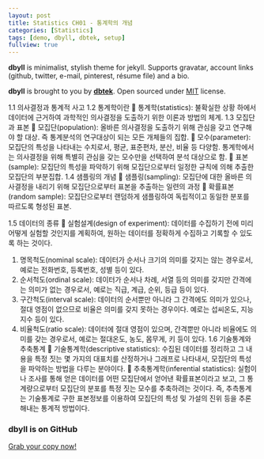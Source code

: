 ```yaml
---
layout: post
title: Statistics CH01 - 통계학의 개념
categories: [Statistics]
tags: [demo, dbyll, dbtek, setup]
fullview: true
---
```


**dbyll** is minimalist, stylish theme for jekyll. Supports gravatar, account links (github, twitter, e-mail, pinterest, résume file) and a bio.  

**dbyll** is brought to you by **[dbtek](http://ismaildemirbilek.com)**. Open sourced under [MIT](http://opensource.org/licenses/MIT) license.

1.1	의사결정과 통계적 사고
1.2	통계학이란
	통계학(statistics): 불확실한 상황 하에서 데이터에 근거하여 과학적인 의사결정을 도출하기 위한 이론과 방법의 체계.
1.3	모집단과 표본
	모집단(population): 올바른 의사결정을 도출하기 위해 관심을 갖고 연구해야 할 대상. 즉 통계분석의 연구대상이 되는 모든 개체들의 집합.
	모수(parameter): 모집단의 특성을 나타내는 수치로서, 평균, 표준편차, 분산, 비율 등 다양함. 통계학에서는 의사결정을 위해 특별히 관심을 갖는 모수만을 선택하여 분석 대상으로 함.
	표본(sample): 모집단의 특성을 파악하기 위해 모집단으로부터 일정한 규칙에 의해 추출한 모집단의 부분집합.
1.4	샘플링의 개념
	샘플링(sampling): 모집단에 대한 올바른 의사결정을 내리기 위해 모집단으로부터 표본을 추출하는 일련의 과정
	확률표본(random sample): 모집단으로부터 랜덤하게 샘플링하여 독립적이고 동일한 분포를 따르도록 형성된 표본.

1.5	데이터의 종류
	실험설계(design of experiment): 데이터를 수집하기 전에 미리 어떻게 실험할 것인지를 계획하여, 원하는 데이터를 정확하게 수집하고 기록할 수 있도록 하는 것이다.
1)	명목척도(nominal scale): 데이터가 순서나 크기의 의미를 갖지는 않는 경우로서, 예로는 전화번호, 등록번호, 성별 등이 있다.
2)	순서척도(ordinal scale): 데이터가 순서나 차례, 서열 등의 의미를 갖지만 간격에는 의미가 없는 경우로서, 예로는 직급, 계급, 순위, 등급 등이 있다.
3)	구간척도(interval scale): 데이터의 순서뿐만 아니라 그 간격에도 의미가 있으나, 절대 영점이 없으므로 비율은 의미를 갖지 못하는 경우이다. 예로는 섭씨온도, 지능지수 등이 있다.
4)	비율척도(ratio scale): 데이터에 절대 영점이 있으며, 간격뿐만 아니라 비율에도 의미를 갖는 경우로서, 예로는 절대온도, 농도, 몸무게, 키 등이 있다.
1.6	기술통계와 추축통계
	기술통계학(descriptive statistics): 수집된 데이터를 정리하고 그 내용을 특정 짓는 몇 가지의 대표치를 산정하거나 그래프로 나타내서, 모집단의 특성을 파악하는 방법을 다루는 분야이다.
	추축통계학(inferential statistics): 실험이나 조사를 통해 얻은 데이터를 어떤 모집단에서 얻어낸 확률표본이라고 보고, 그 통계량으로부터 모집단의 분포를 특정 짓는 모수를 추축하려는 것이다. 즉, 추측통계는 기술통계로 구한 표본정보를 이용하여 모집단의 특성 및 가설의 진위 등을 추론해내는 통계적 방법이다.









### dbyll is on GitHub

<a class="btn btn-default" href="https://github.com/dbtek/dbyll">Grab your copy now!</a>
